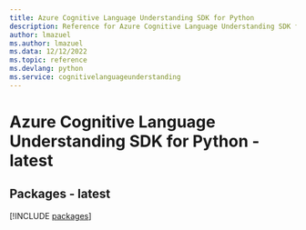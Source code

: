 ```yaml
---
title: Azure Cognitive Language Understanding SDK for Python
description: Reference for Azure Cognitive Language Understanding SDK for Python
author: lmazuel
ms.author: lmazuel
ms.data: 12/12/2022
ms.topic: reference
ms.devlang: python
ms.service: cognitivelanguageunderstanding
---
```

# Azure Cognitive Language Understanding SDK for Python - latest
## Packages - latest
[!INCLUDE [packages](cognitive-language-understanding-index.md)]